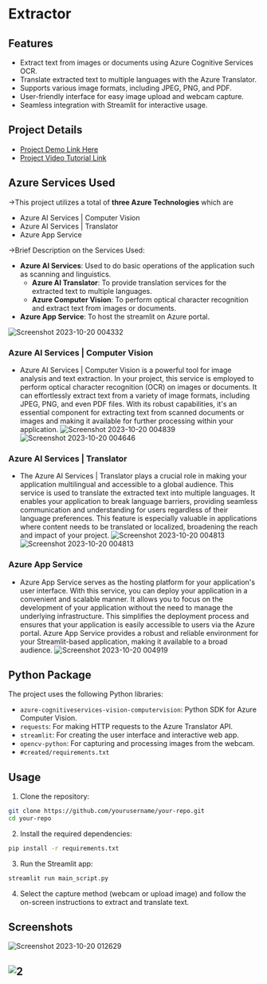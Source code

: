 # Extractor

## Features

- Extract text from images or documents using Azure Cognitive Services OCR.
- Translate extracted text to multiple languages with the Azure Translator.
- Supports various image formats, including JPEG, PNG, and PDF.
- User-friendly interface for easy image upload and webcam capture.
- Seamless integration with Streamlit for interactive usage.

## Project Details

- [Project Demo Link Here](https://extractor9000.azurewebsites.net/)
- [Project Video Tutorial Link]()

## Azure Services Used

&rarr;This project utilizes a total of **three Azure Technologies** which are 
- Azure AI Services | Computer Vision
- Azure AI Services | Translator
- Azure App Service

&rarr;Brief Description on the Services Used:
* **Azure AI Services**: Used to do basic operations of the application such as scanning and linguistics.
  * **Azure AI Translator**: To provide translation services for the extracted text to multiple languages.
  * **Azure Computer Vision**: To perform optical character recognition and extract text from images or documents.
* **Azure App Service**: To host the streamlit on Azure portal.

![Screenshot 2023-10-20 004332](https://github.com/sho6000/Extractor/assets/57789899/88af003a-6551-4bd5-ae04-b6523e8f55a3)

### Azure AI Services | Computer Vision
- Azure AI Services | Computer Vision is a powerful tool for image analysis and text extraction. In your project, this service is employed to perform optical character recognition (OCR) on images or documents. It can effortlessly extract text from a variety of image formats, including JPEG, PNG, and even PDF files. With its robust capabilities, it's an essential component for extracting text from scanned documents or images and making it available for further processing within your application.
![Screenshot 2023-10-20 004839](https://github.com/sho6000/Extractor/assets/57789899/1dc11a05-88ed-404a-8a00-5e5d07c5c861)
![Screenshot 2023-10-20 004646](https://github.com/sho6000/Extractor/assets/57789899/aeae7727-2bf6-4c09-a95a-f09c70abdb20)


### Azure AI Services | Translator
- The Azure AI Services | Translator plays a crucial role in making your application multilingual and accessible to a global audience. This service is used to translate the extracted text into multiple languages. It enables your application to break language barriers, providing seamless communication and understanding for users regardless of their language preferences. This feature is especially valuable in applications where content needs to be translated or localized, broadening the reach and impact of your project.
![Screenshot 2023-10-20 004813](https://github.com/sho6000/Extractor/assets/57789899/9d46453f-0e3f-45e1-ae9e-def553f3e60a)
![Screenshot 2023-10-20 004813](https://github.com/sho6000/Extractor/assets/57789899/911a7548-4248-496c-aef1-ab13f9b7d8e3)


### Azure App Service
- Azure App Service serves as the hosting platform for your application's user interface. With this service, you can deploy your application in a convenient and scalable manner. It allows you to focus on the development of your application without the need to manage the underlying infrastructure. This simplifies the deployment process and ensures that your application is easily accessible to users via the Azure portal. Azure App Service provides a robust and reliable environment for your Streamlit-based application, making it available to a broad audience.
![Screenshot 2023-10-20 004919](https://github.com/sho6000/Extractor/assets/57789899/5543d46d-0074-4ff3-83df-622da778072d)


## Python Package

The project uses the following Python libraries:

- `azure-cognitiveservices-vision-computervision`: Python SDK for Azure Computer Vision.
- `requests`: For making HTTP requests to the Azure Translator API.
- `streamlit`: For creating the user interface and interactive web app.
- `opencv-python`: For capturing and processing images from the webcam.
- `#created/requirements.txt`

## Usage

1. Clone the repository:

```bash
git clone https://github.com/yourusername/your-repo.git
cd your-repo
```

2. Install the required dependencies:

```bash
pip install -r requirements.txt
```

3. Run the Streamlit app:

```bash
streamlit run main_script.py
```

4. Select the capture method (webcam or upload image) and follow the on-screen instructions to extract and translate text.

## Screenshots

![Screenshot 2023-10-20 012629](https://github.com/sho6000/sho6000/assets/57789899/bb8624b5-a4b6-4300-9e5a-bcba3bb02adf)

![2](https://github.com/sho6000/Extractor/assets/57789899/7e4095a0-0e8f-42d1-bffc-56896df64df6)
---
